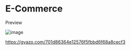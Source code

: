 # E-Commerce

Preview

![image](https://user-images.githubusercontent.com/125910030/224818097-1414a798-9200-490c-8d27-8bbe306a2157.png)


https://gyazo.com/701d86364e12576f5fbbd6f68a8cecf3
